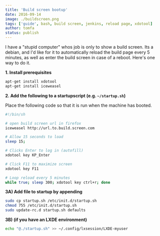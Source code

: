 ```yaml
---
title: 'Build screen bootup'
date: 2016-09-14
image: ./buildscreen.png
tags: ['guide', bash, build screen, jenkins, reload page, xdotool]
author: tomfa
status: publish
---
```


I have a "stupid computer" whos job is only to show a build screen. Its a debian, and I'd like for it to automatically reload the build page every 5 minutes, as well as enter the build screen in case of a reboot. Here's one way to do it.

**1. Install prerequisites**

```bash
apt-get install xdotool
apt-get install iceweasel
```

**2. Add the following to a startupscript (e.g. `~/startup.sh`)**

Place the following code so that it is run when
the machine has booted.

```bash
#!/bin/sh

# open build screen url in firefox
iceweasel http://url.to.build.screen.com

# Allow 15 seconds to load
sleep 15;

# Clicks Enter to log in (autofill)
xdotool key KP_Enter

# Click F11 to maximize screen
xdotool key F11

# Loop reload every 5 minutes
while true; sleep 300; xdotool key ctrl+r; done
```

**3A) Add file to startup by appending**

```bash
sudo cp startup.sh /etc/init.d/startup.sh
chmod 755 /etc/init.d/startup.sh
sudo update-rc.d startup.sh defaults
```

**3B) (if you have an LXDE environment)**

```bash
echo "@./startup.sh" >> ~/.config/lxsession/LXDE-myuser
```
